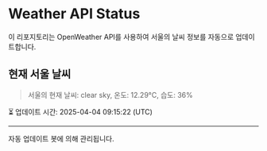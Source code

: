 
# Weather API Status

이 리포지토리는 OpenWeather API를 사용하여 서울의 날씨 정보를 자동으로 업데이트합니다.

## 현재 서울 날씨
> 서울의 현재 날씨: clear sky, 온도: 12.29°C, 습도: 36%

⏳ 업데이트 시간: 2025-04-04 09:15:22 (UTC)

---
자동 업데이트 봇에 의해 관리됩니다.
